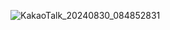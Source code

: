 ![KakaoTalk_20240830_084852831](https://github.com/user-attachments/assets/557f415f-f58a-4dbe-bb1f-04165da5c8d1)
